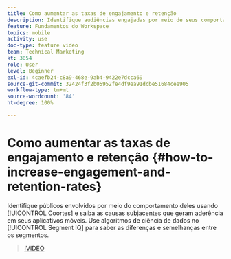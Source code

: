 ```yaml
---
title: Como aumentar as taxas de engajamento e retenção
description: Identifique audiências engajadas por meio de seus comportamentos usando Coortes e saiba as causas subjacentes que geram aderência em seus aplicativos móveis. Use algoritmos de ciência de dados no Segment IQ para saber as diferenças e as semelhanças entre os segmentos.
feature: Fundamentos do Workspace
topics: mobile
activity: use
doc-type: feature video
team: Technical Marketing
kt: 3054
role: User
level: Beginner
exl-id: 4caefb24-c8a9-468e-9ab4-9422e7dcca69
source-git-commit: 32424f3f2b05952fe4df9ea91dcbe51684cee905
workflow-type: tm+mt
source-wordcount: '84'
ht-degree: 100%

---
```


# Como aumentar as taxas de engajamento e retenção {#how-to-increase-engagement-and-retention-rates}

Identifique públicos envolvidos por meio do comportamento deles usando [!UICONTROL Coortes] e saiba as causas subjacentes que geram aderência em seus aplicativos móveis. Use algoritmos de ciência de dados no [!UICONTROL Segment IQ] para saber as diferenças e semelhanças entre os segmentos.

>[!VIDEO](https://video.tv.adobe.com/v/27825/?quality=12)
